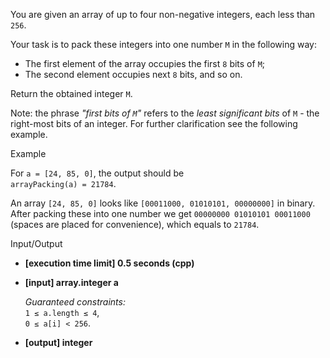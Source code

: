
You are given an array of up to four non-negative integers, each less than  `256`.

Your task is to pack these integers into one number  `M`  in the following way:

-   The first element of the array occupies the first  `8`  bits of  `M`;
-   The second element occupies next  `8`  bits, and so on.

Return the obtained integer  `M`.

Note: the phrase  _"first bits of  `M`"_  refers to the  _least significant bits_  of  `M`  - the right-most bits of an integer. For further clarification see the following example.

Example

For  `a = [24, 85, 0]`, the output should be  
`arrayPacking(a) = 21784`.

An array  `[24, 85, 0]`  looks like  `[00011000, 01010101, 00000000]`  in binary.  
After packing these into one number we get  `00000000 01010101 00011000`  (spaces are placed for convenience), which equals to  `21784`.

Input/Output

-   **[execution time limit] 0.5 seconds (cpp)**
    
-   **[input] array.integer a**
    
    _Guaranteed constraints:_  
    `1 ≤ a.length ≤ 4`,  
    `0 ≤ a[i] < 256`.
    
-   **[output] integer**